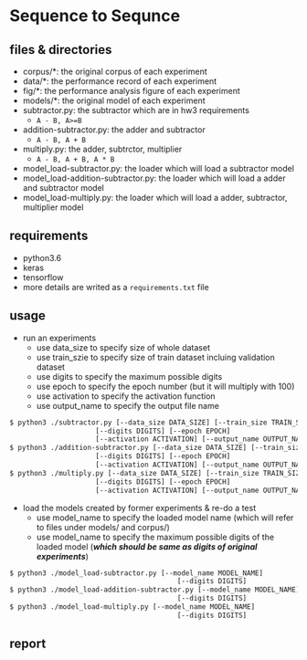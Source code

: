 # Sequence to Sequnce

## files & directories
- corpus/*: the original corpus of each experiment
- data/*: the performance record of each experiment
- fig/*: the performance analysis figure of each experiment
- models/*: the original model of each experiment
- subtractor.py: the subtractor which are in hw3 requirements
    - `A - B, A>=B`
- addition-subtractor.py: the adder and subtractor
    - `A - B, A + B`
- multiply.py: the adder, subtrctor, multiplier
    - `A - B, A + B, A * B`
- model_load-subtractor.py: the loader which will load a subtractor model
- model_load-addition-subtractor.py: the loader which will load a adder and subtractor model
- model_load-multiply.py: the loader which will load a adder, subtractor, multiplier model

## requirements

- python3.6
- keras
- tensorflow
- more details are writed as a `requirements.txt` file
## usage

- run an experiments
    - use data_size to specify size of whole dataset
    - use train_szie to specify size of train dataset incluing validation dataset
    - use digits to specify the maximum possible digits
    - use epoch to specify the epoch number (but it will multiply with 100)
    - use activation to specify the activation function
    - use output_name to specify the output file name
```sh
$ python3 ./subtractor.py [--data_size DATA_SIZE] [--train_size TRAIN_SIZE]
                     [--digits DIGITS] [--epoch EPOCH]
                     [--activation ACTIVATION] [--output_name OUTPUT_NAME]
$ python3 ./addition-subtractor.py [--data_size DATA_SIZE] [--train_size TRAIN_SIZE]
                     [--digits DIGITS] [--epoch EPOCH]
                     [--activation ACTIVATION] [--output_name OUTPUT_NAME]
$ python3 ./multiply.py [--data_size DATA_SIZE] [--train_size TRAIN_SIZE]
                     [--digits DIGITS] [--epoch EPOCH]
                     [--activation ACTIVATION] [--output_name OUTPUT_NAME]
```


- load the models created by former experiments & re-do a test
    - use model_name to specify the loaded model name (which will refer to files under models/ and corpus/)
    - use model_name to specify the maximum possible digits of the loaded model (***which should be same as digits of original experiments***)
```sh
$ python3 ./model_load-subtractor.py [--model_name MODEL_NAME]
                                         [--digits DIGITS]
$ python3 ./model_load-addition-subtractor.py [--model_name MODEL_NAME]
                                         [--digits DIGITS]
$ python3 ./model_load-multiply.py [--model_name MODEL_NAME]
                                         [--digits DIGITS]
```
## report

